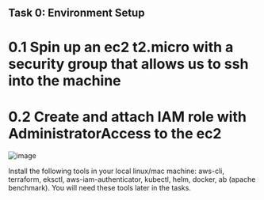 ## Task 0: Environment Setup
  # 0.1 Spin up an ec2 t2.micro with a security group that allows us to ssh into the machine
  # 0.2 Create and attach IAM role with AdministratorAccess to the ec2
  ![image](https://user-images.githubusercontent.com/97882602/180923880-913c0142-2515-4702-a23a-85328d1b277b.png)

  

Install the following tools in your local linux/mac machine: aws-cli, terraform, eksctl, aws-iam-authenticator, kubectl, helm, docker, ab (apache benchmark). You will need these tools later in the tasks. 

